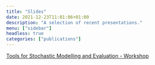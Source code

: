 ```yaml
---
title: "Slides"
date: 2021-12-23T11:01:06+01:00
description: "A selection of recent presentations."
menu: ["sidebar"]
headless: true
categories: ["publications"]
---
```


[Tools for Stochastic Modelling and Evaluation - Workshop]


[Tools for Stochastic Modelling and Evaluation - Workshop]: /slides/tosme-workshop-2021.pdf